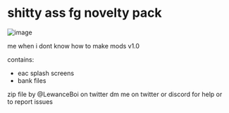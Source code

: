 # shitty ass fg novelty pack
![image](https://github.com/LewanceBoi/shitty-ass-fg-novelty-pack/assets/152652719/b65d8bdf-43d7-4e86-aafd-f7bf08b1f78c)

me when i dont know how to make mods
v1.0

contains:
- eac splash screens
- bank files

zip file by @LewanceBoi on twitter
dm me on twitter or discord for help or to report issues
